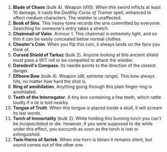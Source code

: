 1. **Blade of Chaos** (bulk 4).
  Weapon (d10).
  When this sword inflicts at least 10 damage, it casts the *Deathly Curse of Tramar* spell, enhanced to affect medium characters. The wielder is unaffected.
1. **Book of Sins**.
  This heavy tome records the sins committed by everyone. Searching for someone's entry takes a stretch.
1. **Chainmail of Valor**.
  Armour 1. This chainmail is extremely light, and so thin it can be easily concealed below normal clothes.
1. **Cheater's Coin**.
  When you flip this coin, it always lands on the face you think of.
1. **Cursed Shield of Tarkaz** (bulk 2).
  Anyone looking at this ancient shield must pass a WIT roll or be compelled to attack the wielder.
1. **Daredevil's Compass**.
  Its needle points to the direction of the closest danger.
1. **Elfbone Bow** (bulk 4).
  Weapon (d8, extreme range).
  This bow always hits, no matter how hard the shot is.
1. **Ring of annihilation**.
  Anything going through this plain finger-ring is annihilated.
1. **Teeth of the Interrogator**.
  A tiny box containing a few teeth, which rattle loudly if a lie is told nearby.
1. **Tongue of Truth**.
  When this tongue is placed inside a skull, it will scream its last words.
1. **Torch of Immortality** (bulk 2).
  While holding this burning torch you can't be *incapacitated* or die. However, if you were supposed to die while under this effect, you succumb as soon as the torch is lost or extinguished.
1. **Twin Horns of Serlek**.
  When one horn is blown it remains silent, but sound comes out of the other one.
